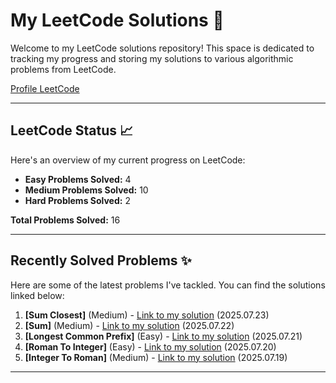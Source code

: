 # My LeetCode Solutions 🚀

Welcome to my LeetCode solutions repository! This space is dedicated to tracking my progress and storing my solutions to various algorithmic problems from LeetCode.

[Profile LeetCode](https://leetcode.com/u/L4yoos/)

---

## LeetCode Status 📈

Here's an overview of my current progress on LeetCode:
    
* **Easy Problems Solved:** 4
* **Medium Problems Solved:** 10
* **Hard Problems Solved:** 2
    
**Total Problems Solved:** 16
    

---

## Recently Solved Problems ✨

Here are some of the latest problems I've tackled. You can find the solutions linked below:
    
1.  **[Sum Closest]** (Medium) - [Link to my solution](https://github.com/L4yoos/leetcode/blob/main/16_3SumClosest_Medium/Solution.java) (2025.07.23)
2.  **[Sum]** (Medium) - [Link to my solution](https://github.com/L4yoos/leetcode/blob/main/15_3Sum_Medium/Solution.java) (2025.07.22)
3.  **[Longest Common Prefix]** (Easy) - [Link to my solution](https://github.com/L4yoos/leetcode/blob/main/14_LongestCommonPrefix_Easy/Solution.java) (2025.07.21)
4.  **[Roman To Integer]** (Easy) - [Link to my solution](https://github.com/L4yoos/leetcode/blob/main/13_RomanToInteger_Easy/Solution.java) (2025.07.20)
5.  **[Integer To Roman]** (Medium) - [Link to my solution](https://github.com/L4yoos/leetcode/blob/main/12_IntegerToRoman_Medium/Solution.java) (2025.07.19)
    
---
